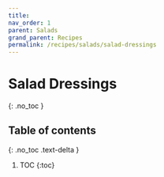 ```yaml
---
title: 
nav_order: 1
parent: Salads
grand_parent: Recipes
permalink: /recipes/salads/salad-dressings
---
```


# Salad Dressings
{: .no_toc }

## Table of contents
{: .no_toc .text-delta }

1. TOC
{:toc}
